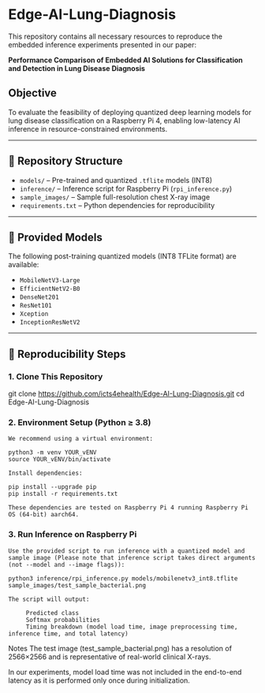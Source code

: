 # Edge-AI-Lung-Diagnosis

This repository contains all necessary resources to reproduce the embedded inference experiments presented in our paper:

**Performance Comparison of Embedded AI Solutions for Classification and Detection in Lung Disease Diagnosis**

## Objective

To evaluate the feasibility of deploying quantized deep learning models for lung disease classification on a Raspberry Pi 4, enabling low-latency AI inference in resource-constrained environments.

---

## 📁 Repository Structure

- `models/` – Pre-trained and quantized `.tflite` models (INT8)
- `inference/` – Inference script for Raspberry Pi (`rpi_inference.py`)
- `sample_images/` – Sample full-resolution chest X-ray image
- `requirements.txt` – Python dependencies for reproducibility

---

## 🧠 Provided Models

The following post-training quantized models (INT8 TFLite format) are available:

- `MobileNetV3-Large`
- `EfficientNetV2-B0`
- `DenseNet201`
- `ResNet101`
- `Xception`
- `InceptionResNetV2`

---

## 🔁 Reproducibility Steps


### 1. Clone This Repository
git clone https://github.com/icts4ehealth/Edge-AI-Lung-Diagnosis.git
cd Edge-AI-Lung-Diagnosis

### 2. Environment Setup (Python ≥ 3.8)
    We recommend using a virtual environment:
    
    python3 -m venv YOUR_vENV
    source YOUR_vENV/bin/activate

    Install dependencies:

    pip install --upgrade pip
    pip install -r requirements.txt

    These dependencies are tested on Raspberry Pi 4 running Raspberry Pi OS (64-bit) aarch64.
    
### 3. Run Inference on Raspberry Pi


    Use the provided script to run inference with a quantized model and sample image (Please note that inference script takes direct arguments (not --model and --image flags)):

    python3 inference/rpi_inference.py models/mobilenetv3_int8.tflite sample_images/test_sample_bacterial.png
	
    The script will output:

         Predicted class
         Softmax probabilities
         Timing breakdown (model load time, image preprocessing time, inference time, and total latency)

Notes
The test image (test_sample_bacterial.png) has a resolution of 2566×2566 and is representative of real-world clinical X-rays.

In our experiments, model load time was not included in the end-to-end latency as it is performed only once during initialization.

